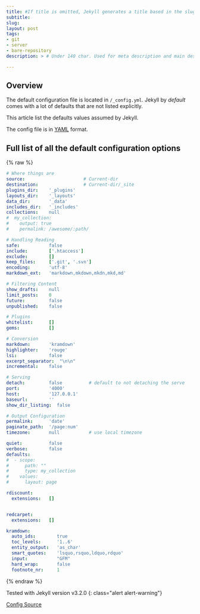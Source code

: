 ```yaml
---
title: #If title is omitted, Jekyll generates a title based in the slug/filename
subtitle:
slug: 
layout: post
tags:
- git
- server
- bare-repository
description: > # Under 140 char. Used for meta description and main description

---
```


## Overview

The default configuration file is located in `/_config.yml`. Jekyll by _default_ comes with a lot of defaults that are not listed explicitly.

This article list the defaults values assumed by Jekyll.

The config file is in [YAML](http://yaml.org) format.

## Full list of all the default configuration options

{% raw %}
~~~ yaml
# Where things are
source:                      # Current-dir
destination:                 # Current-dir/_site
plugins_dir:    '_plugins'
layouts_dir:    '_layouts'
data_dir:       '_data'
includes_dir:   '_includes'
collections:    null
#  my_collection:
#    output: true
#    permalink: /awesome/:path/

# Handling Reading
safe:           false
include:        ['.htaccess']
exclude:        []
keep_files:     ['.git', '.svn']
encoding:       'utf-8'
markdown_ext:   'markdown,mkdown,mkdn,mkd,md'

# Filtering Content
show_drafts:    null
limit_posts:    0
future:         false
unpublished:    false

# Plugins
whitelist:      []
gems:           []

# Conversion
markdown:       'kramdown'
highlighter:    'rouge'
lsi:            false
excerpt_separator:  "\n\n"
incremental:    false

# Serving
detach:         false          # default to not detaching the serve
port:           '4000'
host:           '127.0.0.1'
baseurl:        ''
show_dir_listing:  false

# Output Configuration
permalink:      'date'
paginate_path:  '/page:num'
timezone:       null           # use local timezone

quiet:          false
verbose:        false
defaults:       
#  - scope:
#      path: ""
#      type: my_collection
#    values:
#      layout: page

rdiscount:
  extensions:   []


redcarpet:
  extensions:   []

kramdown:
  auto_ids:        true
  toc_levels:      '1..6'
  entity_output:   'as_char'
  smart_quotes:    'lsquo,rsquo,ldquo,rdquo'
  input:           "GFM"
  hard_wrap:       false
  footnote_nr:     1

~~~
{% endraw %}

Tested with Jekyll version v3.2.0 
{: class="alert alert-warning"}

[Config Source](https://github.com/jekyll/jekyll/blob/v3.2.0.pre.beta1/lib/jekyll/configuration.rb)
